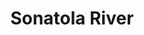 ---
title: "Sonatola River"
title_bn: "সোনাতলা নদী"
description: "This river originated from River Tiyakhali which is situated in Kolapara, Potuakhali and ended after falling into the river Andharmanik of this sub-district. The length of this river is 18 km and its width is 350m. Its depth is 17.5m and the area of its basin is 75 sq.km."
---